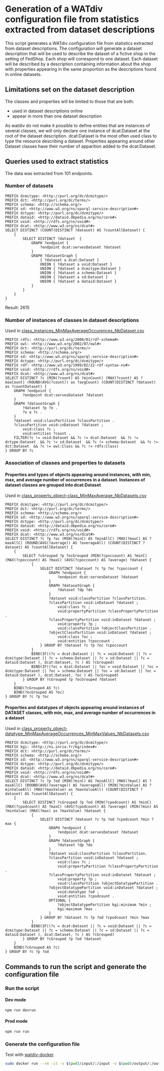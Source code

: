# Generation of a WATdiv configuration file from statistics extracted from dataset descriptions

This script generates a WATdiv configuration file from statistics extracted from dataset descriptions.
The configuration will generate a dataset description that will be used to describe the dataset of a fictive shop in the setting of FedShop. Each shop will correspond to one dataset. Each dataset will be described by a description containing information about the shop with properties appearing in the same proportion as the descriptions found in online datasets.

## Limitations set on the dataset description
The classes and properties will be limited to those that are both:
- used in dataset descriptions online
- appear in more than one dataset description

As watdiv do not make it possible to define entities that are instances of several classes, we will only declare one instance of dcat:Dataset at the root of the dataset description. dcat:Dataset is the most often used class to type the resource describing a dataset. Properties appearing around other Dataset classes have their number of apparition added to the dcat:Dataset.

## Queries used to extract statistics

The data was extracted from 101 endpoints.

### Number of datasets

```sparql
PREFIX dcmitype: <http://purl.org/dc/dcmitype/>
PREFIX dct: <http://purl.org/dc/terms/>
PREFIX schema: <http://schema.org/>
PREFIX sd: <http://www.w3.org/ns/sparql-service-description#>
PREFIX dctype: <http://purl.org/dc/dcmitype/>
PREFIX dataid: <http://dataid.dbpedia.org/ns/core#>
PREFIX void: <http://rdfs.org/ns/void#>
PREFIX dcat: <http://www.w3.org/ns/dcat#>
SELECT DISTINCT (COUNT(DISTINCT ?dataset) AS ?countAllDataset) {
    {
        SELECT DISTINCT ?dataset  {
            GRAPH ?endpoint {
                ?endpoint dcat:servesDataset ?dataset
            }
            GRAPH ?datasetGraph {
                { ?dataset a dcat:Dataset }
                UNION { ?dataset a void:Dataset }
                UNION { ?dataset a dcmitype:Dataset }
                UNION { ?dataset a schema:Dataset }
                UNION { ?dataset a sd:Dataset }
                UNION { ?dataset a dataid:Dataset }
            }
        }
    }
}
```
Result: 2615

### Number of instances of classes in dataset descriptions

Used in [class_instances_MinMaxAverageOccurences_NbDataset.csv](class_instances_MinMaxAverageOccurences_NbDataset.csv)

```sparql
PREFIX rdfs: <http://www.w3.org/2000/01/rdf-schema#>
PREFIX owl: <http://www.w3.org/2002/07/owl#>
PREFIX dct: <http://purl.org/dc/terms/>
PREFIX schema: <http://schema.org/>
PREFIX sd: <http://www.w3.org/ns/sparql-service-description#>
PREFIX dctype: <http://purl.org/dc/dcmitype/>
PREFIX rdf: <http://www.w3.org/1999/02/22-rdf-syntax-ns#>
PREFIX void: <http://rdfs.org/ns/void#>
PREFIX dcat: <http://www.w3.org/ns/dcat#>
SELECT DISTINCT ?c (MIN(?count) AS ?minCount) (MAX(?count) AS ?maxCount) (ROUND(AVG(?count)) as ?avgCount) (COUNT(DISTINCT ?dataset) as ?countDataset) {
    GRAPH ?endpoint {
        ?endpoint dcat:servesDataset ?dataset
    }
    GRAPH ?datasetGraph {
    	?dataset ?p ?o .
    	?o a ?c .
    }
    ?dataset void:classPartition ?classPartition .
    ?classPartition void:inDataset ?dataset ;
        void:class ?c ;
        void:entities ?count .
    FILTER(?c != void:Dataset && ?c != dcat:Dataset  && ?c != dctype:Dataset  && ?c != sd:Dataset  && ?c != schema:Dataset  && ?c != dct:Dataset  && ?c != owl:Class && ?c != rdfs:Class)
} GROUP BY ?c
```

### Association of classes and properties to datasets

#### Properties and types of objects appearing around instances, with min, max, and average number of occurrences in a dataset. Instances of dataset classes are grouped into dcat:Dataset
Used in [class_property_object-class_MinMaxAverage_NbDatasets.csv](class_property_object-class_MinMaxAverage_NbDatasets.csv)

```sparql
PREFIX dcmitype: <http://purl.org/dc/dcmitype/>
PREFIX dct: <http://purl.org/dc/terms/>
PREFIX schema: <http://schema.org/>
PREFIX sd: <http://www.w3.org/ns/sparql-service-description#>
PREFIX dctype: <http://purl.org/dc/dcmitype/>
PREFIX dataid: <http://dataid.dbpedia.org/ns/core#>
PREFIX void: <http://rdfs.org/ns/void#>
PREFIX dcat: <http://www.w3.org/ns/dcat#>
SELECT DISTINCT ?c ?p ?oc (MIN(?minC) AS ?minAllC) (MAX(?maxC) AS ?maxAllC) (ROUND(AVG(?average)) AS ?averageAll) (COUNT(DISTINCT ?dataset) AS ?countAllDataset) {
    {
        SELECT ?cGrouped ?p ?ocGrouped (MIN(?cpoccount) AS ?minC) (MAX(?cpoccount) AS ?maxC) (AVG(?cpoccount) AS ?average) ?dataset {
            {
                SELECT DISTINCT ?dataset ?c ?p ?oc ?cpoccount {
                    GRAPH ?endpoint {
                        ?endpoint dcat:servesDataset ?dataset
                    }
                    GRAPH ?datasetGraph {
                        ?dataset ?dp ?do
                    }
                    ?dataset void:classPartition ?classPartition.
                    ?classPartition void:inDataset ?dataset ;
                        void:class ?c ;
                        void:propertyPartition ?classPropertyPartition .
                    ?classPropertyPartition void:inDataset ?dataset ;
                        void:property ?p ;
                        void:classPartition ?objectClassPartition .
                    ?objectClassPartition void:inDataset ?dataset ;
                        void:class ?oc ;
                        void:entities ?cpoccount .
                } GROUP BY ?dataset ?c ?p ?oc ?cpoccount
            }
            BIND(IF((?c = dcat:Dataset || ?c = void:Dataset || ?c = dcmitype:Dataset || ?c = schema:Dataset || ?c = sd:Dataset || ?c = dataid:Dataset ), dcat:Dataset, ?c ) AS ?cGrouped)
            BIND(IF((?oc = dcat:Dataset || ?oc = void:Dataset || ?oc = dcmitype:Dataset || ?oc = schema:Dataset || ?oc = sd:Dataset || ?oc = dataid:Dataset ), dcat:Dataset, ?oc ) AS ?ocGrouped)
        } GROUP BY ?cGrouped ?p ?ocGrouped ?dataset
    }
    BIND(?cGrouped AS ?c)
    BIND(?ocGrouped AS ?oc)
} GROUP BY ?c ?p ?oc 
```

#### Properties and datatypes of objects appearing around instances of DATASET classes, with min, max, and average number of occurrences in a dataset
Used in [class_property_object-datatype_MinMaxAverageOccurrences_MinMaxValues_NbDatasets.csv](class_property_object-datatype_MinMaxAverageOccurrences_MinMaxValues_NbDatasets.csv)

```sparql
PREFIX dcmitype: <http://purl.org/dc/dcmitype/>
PREFIX kgi: <http://ns.inria.fr/kg/index#>
PREFIX dct: <http://purl.org/dc/terms/>
PREFIX schema: <http://schema.org/>
PREFIX sd: <http://www.w3.org/ns/sparql-service-description#>
PREFIX dctype: <http://purl.org/dc/dcmitype/>
PREFIX dataid: <http://dataid.dbpedia.org/ns/core#>
PREFIX void: <http://rdfs.org/ns/void#>
PREFIX dcat: <http://www.w3.org/ns/dcat#>
SELECT DISTINCT ?c ?p ?od (MIN(?minC) AS ?minAllC) (MAX(?maxC) AS ?maxAllC) (ROUND(AVG(?average)) AS ?averageAll) (MIN(?minValue) AS ?minValueAll) (MAX(?maxValue) as ?maxValueAll) (COUNT(DISTINCT ?dataset) AS ?countAllDataset) {
    {
        SELECT DISTINCT ?cGrouped ?p ?od (MIN(?cpodcount) AS ?minC) (MAX(?cpodcount) AS ?maxC) (AVG(?cpodcount) AS ?average) (MIN(?min) AS ?minValue) (MAX(?max) as ?maxValue) ?dataset {
            {
                SELECT DISTINCT ?dataset ?c ?p ?od ?cpodcount ?min ?max {
                    GRAPH ?endpoint {
                        ?endpoint dcat:servesDataset ?dataset
                    }
                    GRAPH ?datasetGraph {
                        ?dataset ?dp ?do
                    }
                    ?dataset void:classPartition ?classPartition.
                    ?classPartition void:inDataset ?dataset ;
                        void:class ?c ;
                        void:propertyPartition ?classPropertyPartition .
                    ?classPropertyPartition void:inDataset ?dataset ;
                        void:property ?p ;
                        void:classPartition ?objectDatatypePartition .
                    ?objectDatatypePartition void:inDataset ?dataset ;
                        void:datatype ?od ;
                        void:entities ?cpodcount .
                    OPTIONAL {
                        ?objectDatatypePartition kgi:minimum ?min ;
                        kgi:maximum ?max .
                    }
                } GROUP BY ?dataset ?c ?p ?od ?cpodcount ?min ?max
            }
          	BIND(IF((?c = dcat:Dataset || ?c = void:Dataset || ?c = dcmitype:Dataset || ?c = schema:Dataset || ?c = sd:Dataset || ?c = dataid:Dataset ), dcat:Dataset, ?c ) AS ?cGrouped)
        } GROUP BY ?cGrouped ?p ?od ?dataset
    }
    BIND(?cGrouped AS ?c)
} GROUP BY ?c ?p ?od
```

## Commands to run the script and generate the configuration file

### Run the script
#### Dev mode
```bash
npm run devrun
```

#### Prod mode
```bash
npm run run
```

### Generate the configuration file
Test with [watdiv-docker](https://github.com/MaillPierre/watdiv-docker/tree/master).
```bash
sudo docker run --rm -it -v $(pwd)/input/:/input -v $(pwd)/output/:/output watdiv -m /input/watdiv_config.txt
```
